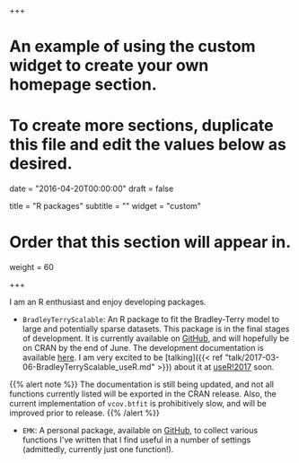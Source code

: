 +++
# An example of using the custom widget to create your own homepage section.
# To create more sections, duplicate this file and edit the values below as desired.

date = "2016-04-20T00:00:00"
draft = false

title = "R packages"
subtitle = ""
widget = "custom"

# Order that this section will appear in.
weight = 60

+++

I am an R enthusiast and enjoy developing packages.

- `BradleyTerryScalable`: An R package to fit the Bradley-Terry model to large and potentially sparse datasets. This package is in the final stages of development. It is currently available on [GitHub](https://github.com/EllaKaye/BradleyTerryScalable), and will hopefully be on CRAN by the end of June. The development documentation is available [here](https://ellakaye.github.io/BradleyTerryScalable/reference/index.html). I am very excited to be [talking]({{< ref "talk/2017-03-06-BradleyTerryScalable_useR.md" >}}) about it at [useR!2017](https://user2017.brussels) soon.

{{% alert note %}}
The documentation is still being updated, and not all functions currently listed will be exported in the CRAN release. Also, the current implementation of `vcov.btfit` is prohibitively slow, and will be improved prior to release.
{{% /alert %}}


- `EMK`: A personal package, available on [GitHub](https://github.com/EllaKaye/EMK), to collect various functions I've written that I find useful in a number of settings (admittedly, currently just one function!). 
  
